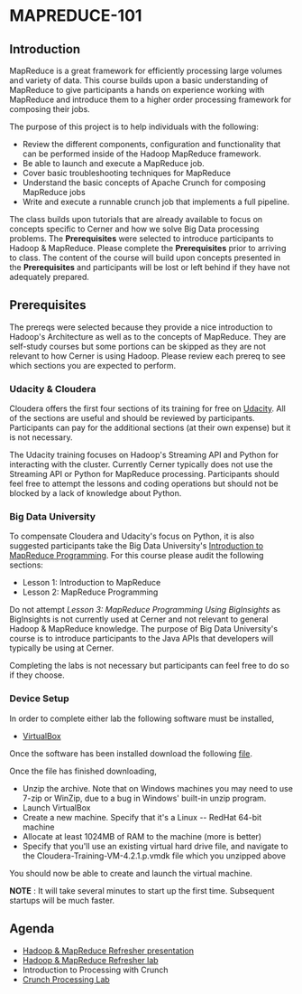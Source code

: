 # MAPREDUCE-101 


## Introduction

MapReduce is a great framework for efficiently processing large volumes and variety of data.  This course builds upon a basic understanding of
MapReduce to give participants a hands on experience working with MapReduce and introduce them to a higher order processing framework for composing their jobs.

The purpose of this project is to help individuals with the following:

* Review the different components, configuration and functionality that can be performed inside of the Hadoop MapReduce framework.
* Be able to launch and execute a MapReduce job.
* Cover basic troubleshooting techniques for MapReduce
* Understand the basic concepts of Apache Crunch for composing MapReduce jobs
* Write and execute a runnable crunch job that implements a full pipeline.

The class builds upon tutorials that are already available to focus on concepts specific to Cerner and how we solve Big Data processing problems.  The **Prerequisites** were 
selected to introduce participants to Hadoop & MapReduce.  Please complete the **Prerequisites** prior to arriving to class.  The content of the course will build upon concepts presented in the **Prerequisites** and participants will be lost or left behind if they have not adequately prepared.

## Prerequisites

The prereqs were selected because they provide a nice introduction to Hadoop's Architecture as well as to the concepts of MapReduce.  They are
self-study courses but some portions can be skipped as they are not relevant to how Cerner is using Hadoop.  Please review each prereq to see which sections
you are expected to perform.

### Udacity & Cloudera

Cloudera offers the first four sections of its training for free on [Udacity](http://www.cloudera.com/content/cloudera/en/training/courses/udacity/mapreduce.html).
All of the sections are useful and should be reviewed by participants.  Participants can pay for the additional sections (at their own expense) but it is not necessary.

The Udacity training focuses on Hadoop's Streaming API and Python for interacting with the cluster.  Currently Cerner typically does not use the Streaming
API or Python for MapReduce processing.  Participants should feel free to attempt the lessons and coding operations but should not be blocked by a lack of knowledge
about Python.

### Big Data University

To compensate Cloudera and Udacity's focus on Python, it is also suggested participants take the Big Data University's
[Introduction to MapReduce Programming](http://bigdatauniversity.com/bdu-wp/bdu-course/introduction-to-mapreduce-programming/).  For this course please audit
the following sections:

* Lesson 1: Introduction to MapReduce
* Lesson 2: MapReduce Programming

Do not attempt *Lesson 3: MapReduce Programming Using BigInsights* as BigInsights is not currently used at Cerner and not relevant to general Hadoop & MapReduce knowledge.
The purpose of Big Data University's course is to introduce participants to the Java APIs that developers will typically be using at Cerner.

Completing the labs is not necessary but participants can feel free to do so if they choose.

### Device Setup

In order to complete either lab the following software must be installed,

 * [VirtualBox](https://www.virtualbox.org/wiki/Downloads)

Once the software has been installed download the following [file](http://repo.release.cerner.corp/nexus/content/repositories/vagrant/com/cerner/virtualbox/cloudera-training-vm-4.2.1/1.0.0/cloudera-training-vm-4.2.1-1.0.0-virtualbox.zip).

Once the file has finished downloading,

 * Unzip the archive. Note that on Windows machines you may need to use 7-zip or WinZip, due to a bug in Windows' built-in unzip program.
 * Launch VirtualBox
 * Create a new machine. Specify that it's a Linux -- RedHat 64-bit machine
 * Allocate at least 1024MB of RAM to the machine (more is better)
 * Specify that you'll use an existing virtual hard drive file, and navigate to the Cloudera-Training-VM-4.2.1.p.vmdk file which you unzipped above

You should now be able to create and launch the virtual machine.

**NOTE** : It will take several minutes to start up the first time. Subsequent startups will be much faster.

## Agenda

* [Hadoop & MapReduce Refresher presentation](https://docs.google.com/presentation/d/1sGhf_nZPlfWHjNPFSgOwKf208_67oC21ZeORNQXVo88/edit#slide=id.p)
* [Hadoop & MapReduce Refresher lab](hadoop/README.md)
* Introduction to Processing with Crunch
* [Crunch Processing Lab](crunch/README.md)
